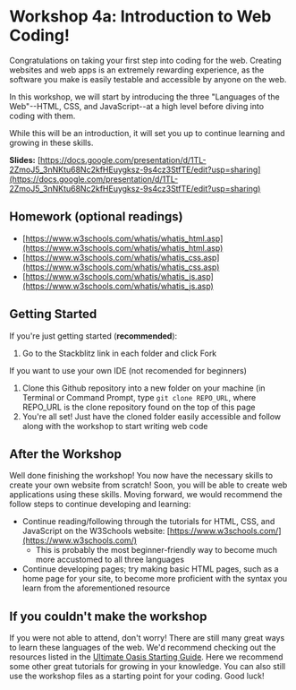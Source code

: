 # Workshop 4a: Introduction to Web Coding!

Congratulations on taking your first step into coding for the web. Creating websites and web apps is an extremely rewarding experience, as the software you make is easily testable and accessible by anyone on the web.

In this workshop, we will start by introducing the three "Languages of the Web"--HTML, CSS, and JavaScript--at a high level before diving into coding with them.

While this will be an introduction, it will set you up to continue learning and growing in these skills.

**Slides:** [https://docs.google.com/presentation/d/1TL-2ZmoJ5_3nNKtu68Nc2kfHEuygksz-9s4cz3StfTE/edit?usp=sharing](https://docs.google.com/presentation/d/1TL-2ZmoJ5_3nNKtu68Nc2kfHEuygksz-9s4cz3StfTE/edit?usp=sharing)

## Homework (optional readings)

* [https://www.w3schools.com/whatis/whatis_html.asp](https://www.w3schools.com/whatis/whatis_html.asp)
* [https://www.w3schools.com/whatis/whatis_css.asp](https://www.w3schools.com/whatis/whatis_css.asp)
* [https://www.w3schools.com/whatis/whatis_js.asp](https://www.w3schools.com/whatis/whatis_js.asp)


## Getting Started

If you're just getting started (**recommended**):
1. Go to the Stackblitz link in each folder and click Fork


If you want to use your own IDE (not recomended for beginners)
1. Clone this Github repository into a new folder on your machine (in Terminal or Command Prompt, type `git clone REPO_URL`, where REPO_URL is the clone repository found on the top of this page
2. You're all set! Just have the cloned folder easily accessible and follow along with the workshop to start writing web code


## After the Workshop

Well done finishing the workshop! You now have the necessary skills to create your own website from scratch! Soon, you will be able to create web applications using these skills. Moving forward, we would recommend the follow steps to continue developing and learning:

*   Continue reading/following through the tutorials for HTML, CSS, and JavaScript on the W3Schools website: [https://www.w3schools.com/](https://www.w3schools.com/)
    *   This is probably the most beginner-friendly way to become much more accustomed to all three languages
*   Continue developing pages; try making basic HTML pages, such as a home page for your site, to become more proficient with the syntax you learn from the aforementioned resource

## If you couldn't make the workshop

If you were not able to attend, don't worry! There are still many great ways to learn these languages of the web. We'd recommend checking out the resources listed in the [Ultimate Oasis Starting Guide](https://github.com/northeastern-oasis/Ultimate-Oasis-Starting-Guide/tree/master/intro-to-web). Here we recommend some other great tutorials for growing in your knowledge. You can also still use the workshop files as a starting point for your coding. Good luck!